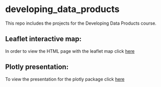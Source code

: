 # developing_data_products
This repo includes the projects for the Developing Data Products course.

## Leaflet interactive map:
In order to view the HTML page with the leaflet map click [here](https://ghost-8d.github.io/developing_data_products/myLeafletMap.html)

## Plotly presentation:
To view the presentation for the plotly package click [here](https://ghost-8d.github.io/developing_data_products/plotlyPresentation.html#1)
